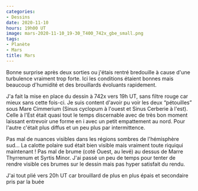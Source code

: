 ```yaml
---
categories:
- Dessins
date: 2020-11-10
hours: 19h00 UT
image: mars-2020-11-10_19-30_T400_742x_gbe_small.png
tags:
- Planète
- Mars
title: Mars
---
```

Bonne surprise après deux sorties ou j'étais rentré bredouille à cause d'une turbulence vraiment trop forte. Ici les conditions étaient bonnes mais beaucoup d'humidité et des brouillards évoluants rapidement.

J'a fait la mise en place du dessin à 742x vers 19h UT, sans filtre rouge car mieux sans cette fois-ci. Je suis content d'avoir pu voir les deux “pétouilles” sous Mare Cimmerium (Sinus cyclopum à l'ouest et Sinus Cerberie à l'est). Celle à l'Est était quasi tout le temps discernable avec de très bon moment laissant entrevoir une forme en i avec un petit empattement au nord. Pour l'autre c'était plus diffus et un peu plus par intermittence.

Pas mal de nuances visibles dans les régions sombres de l'hémisphère sud… La calotte polaire sud était bien visible mais vraiment toute riquiqui maintenant ! Pas mal de brume (coté Ouest, au levé) au dessus de Marre Thyrrenum et Syrtis Minor. J'ai passé un peu de temps pour tenter de rendre visible ces brumes sur le dessin mais pas hyper satisfait du rendu.

J'ai tout plié vers 20h UT car brouillard de plus en plus épais et secondaire pris par la buée 